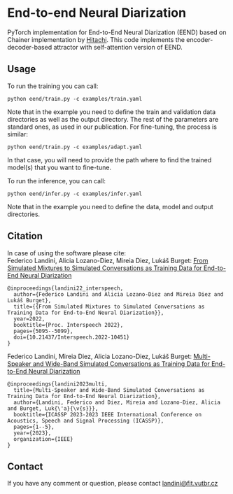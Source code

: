 # End-to-end Neural Diarization

PyTorch implementation for End-to-End Neural Diarization (EEND) based on Chainer implementation by [Hitachi](https://github.com/hitachi-speech/EEND). This code implements the encoder-decoder-based attractor with self-attention version of EEND.



## Usage
To run the training you can call:

    python eend/train.py -c examples/train.yaml
Note that in the example you need to define the train and validation data directories as well as the output directory. The rest of the parameters are standard ones, as used in our publication.
For fine-tuning, the process is similar:

    python eend/train.py -c examples/adapt.yaml
In that case, you will need to provide the path where to find the trained model(s) that you want to fine-tune.

To run the inference, you can call:

    python eend/infer.py -c examples/infer.yaml
Note that in the example you need to define the data, model and output directories.

## Citation
In case of using the software please cite:\
Federico Landini, Alicia Lozano-Diez, Mireia Diez, Lukáš Burget: [From Simulated Mixtures to Simulated Conversations as Training Data for End-to-End Neural Diarization](https://arxiv.org/abs/2204.00890)
```
@inproceedings{landini22_interspeech,
  author={Federico Landini and Alicia Lozano-Diez and Mireia Diez and Lukáš Burget},
  title={{From Simulated Mixtures to Simulated Conversations as Training Data for End-to-End Neural Diarization}},
  year=2022,
  booktitle={Proc. Interspeech 2022},
  pages={5095--5099},
  doi={10.21437/Interspeech.2022-10451}
}
```

Federico Landini, Mireia Diez, Alicia Lozano-Diez, Lukáš Burget: [Multi-Speaker and Wide-Band Simulated Conversations as Training Data for End-to-End Neural Diarization](https://arxiv.org/abs/2211.06750)
```
@inproceedings{landini2023multi,
  title={Multi-Speaker and Wide-Band Simulated Conversations as Training Data for End-to-End Neural Diarization},
  author={Landini, Federico and Diez, Mireia and Lozano-Diez, Alicia and Burget, Luk{\'a}{\v{s}}},
  booktitle={ICASSP 2023-2023 IEEE International Conference on Acoustics, Speech and Signal Processing (ICASSP)},
  pages={1--5},
  year={2023},
  organization={IEEE}
}
```


## Contact
If you have any comment or question, please contact landini@fit.vutbr.cz
